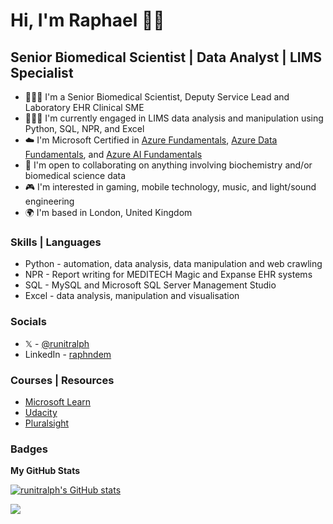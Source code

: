Hi, I'm Raphael 👋🏿
========================

Senior Biomedical Scientist | Data Analyst | LIMS Specialist
---------------------------


* 👨🏿‍🔬 I'm a Senior Biomedical Scientist, Deputy Service Lead and Laboratory EHR Clinical SME
* 👨🏿‍💻 I'm currently engaged in LIMS data analysis and manipulation using Python, SQL, NPR, and Excel
* ☁️ I'm Microsoft Certified in [Azure Fundamentals](https://learn.microsoft.com/en-gb/users/runitralph/credentials/bf8c572b4180429?trk=public_profile_see-credential), [Azure Data Fundamentals](https://learn.microsoft.com/en-gb/users/runitralph/credentials/7cfe94804ab0dbd1?trk=public_profile_see-credential), and [Azure AI Fundamentals](https://learn.microsoft.com/en-gb/users/runitralph/credentials/9ef2a40b08db11e7?trk=public_profile_see-credential)
* 🤝 I'm open to collaborating on anything involving biochemistry and/or biomedical science data
* 🎮 I'm interested in gaming, mobile technology, music, and light/sound engineering
* 🌍 I'm based in London, United Kingdom

### Skills | Languages

* Python - automation, data analysis, data manipulation and web crawling
* NPR - Report writing for MEDITECH Magic and Expanse EHR systems
* SQL - MySQL and Microsoft SQL Server Management Studio
* Excel - data analysis, manipulation and visualisation

### Socials

* 𝕏 - [@runitralph](https://www.twitter.com/runitralph) 
* LinkedIn - [raphndem](https://www.linkedin.com/in/raphndem)

### Courses | Resources
* [Microsoft Learn](https://learn.microsoft.com/en-gb/users/runitralph/?trk=public_profile_see-credential)
* [Udacity](https://www.udacity.com/)
* [Pluralsight](https://www.pluralsight.com/)

### Badges

<b>My GitHub Stats</b>

<a href="http://www.github.com/runitralph"><img src="https://github-readme-stats.vercel.app/api?username=runitralph&show_icons=true&hide=&count_private=true&title_color=0891b2&text_color=ffffff&icon_color=0891b2&bg_color=1c1917&hide_border=true&show_icons=true" alt="runitralph's GitHub stats" /></a>

<a href="http://www.github.com/runitralph"><img src="https://github-readme-streak-stats.herokuapp.com/?user=runitralph&stroke=ffffff&background=1c1917&ring=0891b2&fire=0891b2&currStreakNum=ffffff&currStreakLabel=0891b2&sideNums=ffffff&sideLabels=ffffff&dates=ffffff&hide_border=true" /></a>


